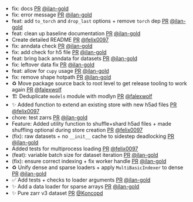 - fix: docs [PR](https://github.com/laminlabs/arrayloaders/pull/42) [@ilan-gold](https://github.com/ilan-gold)
- fix: error message [PR](https://github.com/laminlabs/arrayloaders/pull/41) [@ilan-gold](https://github.com/ilan-gold)
- feat: add `to_torch` and `drop_last` options + remove `torch` dep [PR](https://github.com/laminlabs/arrayloaders/pull/32) [@ilan-gold](https://github.com/ilan-gold)
- feat: clean up baseline documentation [PR](https://github.com/laminlabs/arrayloaders/pull/30) [@ilan-gold](https://github.com/ilan-gold)
- Create detailed README [PR](https://github.com/laminlabs/arrayloaders/pull/34) [@felix0097](https://github.com/felix0097)
- fix: anndata check [PR](https://github.com/laminlabs/arrayloaders/pull/31) [@ilan-gold](https://github.com/ilan-gold)
- fix: add check for h5 file [PR](https://github.com/laminlabs/arrayloaders/pull/29) [@ilan-gold](https://github.com/ilan-gold)
- feat: bring back anndata for datasets [PR](https://github.com/laminlabs/arrayloaders/pull/28) [@ilan-gold](https://github.com/ilan-gold)
- fix: leftover data fix [PR](https://github.com/laminlabs/arrayloaders/pull/24) [@ilan-gold](https://github.com/ilan-gold)
- feat: allow for `cupy` usage [PR](https://github.com/laminlabs/arrayloaders/pull/23) [@ilan-gold](https://github.com/ilan-gold)
- fix: remove shape hotpath [PR](https://github.com/laminlabs/arrayloaders/pull/22) [@ilan-gold](https://github.com/ilan-gold)
- ♻️ Move package source back to root level to get release tooling to work again [PR](https://github.com/laminlabs/arrayloaders/pull/21) [@falexwolf](https://github.com/falexwolf)
- 🏗️ Deduplicate `models` module with modlyn [PR](https://github.com/laminlabs/arrayloaders/pull/20) [@falexwolf](https://github.com/falexwolf)
- ✨ Added function to extend an existing store with new h5ad files [PR](https://github.com/laminlabs/arrayloaders/pull/19) [@felix0097](https://github.com/felix0097)
- chore: test zarrs [PR](https://github.com/laminlabs/arrayloaders/pull/18) [@ilan-gold](https://github.com/ilan-gold)
- Feature: Added utility function to shuffle+shard h5ad files + made shuffling optional during store creation [PR](https://github.com/laminlabs/arrayloaders/pull/11) [@felix0097](https://github.com/felix0097)
- (fix): raw datasets + no `__init__` cache to sidestep deadlocking [PR](https://github.com/laminlabs/arrayloaders/pull/17) [@ilan-gold](https://github.com/ilan-gold)
- Added tests for multiprocess loading [PR](https://github.com/laminlabs/arrayloaders/pull/14) [@felix0097](https://github.com/felix0097)
- (feat): variable batch size for dataset iteration [PR](https://github.com/laminlabs/arrayloaders/pull/15) [@ilan-gold](https://github.com/ilan-gold)
- (fix): ensure correct indexing + fix worker handle [PR](https://github.com/laminlabs/arrayloaders/pull/13) [@ilan-gold](https://github.com/ilan-gold)
- ♻️ Unify dense and sparse loaders + apply `MultiBasicIndexer` to dense [PR](https://github.com/laminlabs/arrayloaders/pull/12) [@ilan-gold](https://github.com/ilan-gold)
- ✅ Add tests + checks to loader arguments [PR](https://github.com/laminlabs/arrayloaders/pull/10) [@ilan-gold](https://github.com/ilan-gold)
- ✨ Add a data loader for sparse arrays [PR](https://github.com/laminlabs/arrayloaders/pull/6) [@ilan-gold](https://github.com/ilan-gold)
- ✨ Pure zarr v3 dataset [PR](https://github.com/laminlabs/modlyn/pull/7) [@Koncopd](https://github.com/Koncopd)
